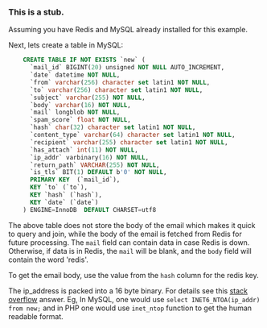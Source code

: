
### This is a stub.


Assuming you have Redis and MySQL already installed for this example.

Next, lets create a table in MySQL:

```sql
	CREATE TABLE IF NOT EXISTS `new` (
	  `mail_id` BIGINT(20) unsigned NOT NULL AUTO_INCREMENT,
	  `date` datetime NOT NULL,
	  `from` varchar(256) character set latin1 NOT NULL,
	  `to` varchar(256) character set latin1 NOT NULL,
	  `subject` varchar(255) NOT NULL,
	  `body` varchar(16) NOT NULL,
	  `mail` longblob NOT NULL,
	  `spam_score` float NOT NULL,
	  `hash` char(32) character set latin1 NOT NULL,
	  `content_type` varchar(64) character set latin1 NOT NULL,
	  `recipient` varchar(255) character set latin1 NOT NULL,
	  `has_attach` int(11) NOT NULL,
	  `ip_addr` varbinary(16) NOT NULL,
	  `return_path` VARCHAR(255) NOT NULL,
	  `is_tls` BIT(1) DEFAULT b'0' NOT NULL,
	  PRIMARY KEY  (`mail_id`),
	  KEY `to` (`to`),
	  KEY `hash` (`hash`),
	  KEY `date` (`date`)
	) ENGINE=InnoDB  DEFAULT CHARSET=utf8
```

The above table does not store the body of the email which makes it quick
to query and join, while the body of the email is fetched from Redis
for future processing. The `mail` field can contain data in case Redis is down.
Otherwise, if data is in Redis, the `mail` will be blank, and
the `body` field will contain the word 'redis'.

To get the email body, use the value from the `hash` column for the redis key.

The ip_address is packed into a 16 byte binary. 
For details see this [stack overflow](http://stackoverflow.com/questions/5133580/which-mysql-datatype-to-use-for-an-ip-address) answer.
Eg, In MySQL, one would use `select INET6_NTOA(ip_addr) from new;` and in PHP one would use `inet_ntop` function to get the human readable format.